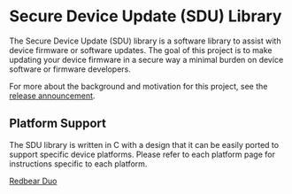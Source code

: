 Secure Device Update (SDU) Library
==========
The Secure Device Update (SDU) library is a software library to assist with device firmware or software updates.  The goal of this project is to make updating your device firmware in a secure way a minimal burden on device software or firmware developers.

For more about the background and motivation for this project, see the [release announcement](https://www.linkedin.com/pulse/announcing-secure-device-update-sdu-library-ota-through-dan-walkes).

Platform Support
-----
The SDU library is written in C with a design that it can be easily ported to support specific device platforms. Please refer to each platform page for instructions specific to each platform.

[Redbear Duo](platforms/redbear_duo/platform.md)

